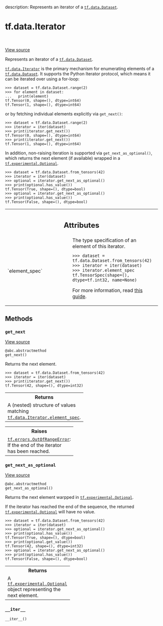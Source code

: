 description: Represents an iterator of a <a href="../../tf/data/Dataset.md"><code>tf.data.Dataset</code></a>.

<div itemscope itemtype="http://developers.google.com/ReferenceObject">
<meta itemprop="name" content="tf.data.Iterator" />
<meta itemprop="path" content="Stable" />
<meta itemprop="property" content="__iter__"/>
<meta itemprop="property" content="get_next"/>
<meta itemprop="property" content="get_next_as_optional"/>
</div>

# tf.data.Iterator

<!-- Insert buttons and diff -->

<table class="tfo-notebook-buttons tfo-api nocontent" align="left">

</table>

<a target="_blank" href="/code/stable/tensorflow/python/data/ops/iterator_ops.py">View source</a>



Represents an iterator of a <a href="../../tf/data/Dataset.md"><code>tf.data.Dataset</code></a>.

<!-- Placeholder for "Used in" -->

<a href="../../tf/data/Iterator.md"><code>tf.data.Iterator</code></a> is the primary mechanism for enumerating elements of a
<a href="../../tf/data/Dataset.md"><code>tf.data.Dataset</code></a>. It supports the Python Iterator protocol, which means
it can be iterated over using a for-loop:

```
>>> dataset = tf.data.Dataset.range(2)
>>> for element in dataset:
...   print(element)
tf.Tensor(0, shape=(), dtype=int64)
tf.Tensor(1, shape=(), dtype=int64)
```

or by fetching individual elements explicitly via `get_next()`:

```
>>> dataset = tf.data.Dataset.range(2)
>>> iterator = iter(dataset)
>>> print(iterator.get_next())
tf.Tensor(0, shape=(), dtype=int64)
>>> print(iterator.get_next())
tf.Tensor(1, shape=(), dtype=int64)
```

In addition, non-raising iteration is supported via `get_next_as_optional()`,
which returns the next element (if available) wrapped in a
<a href="../../tf/experimental/Optional.md"><code>tf.experimental.Optional</code></a>.

```
>>> dataset = tf.data.Dataset.from_tensors(42)
>>> iterator = iter(dataset)
>>> optional = iterator.get_next_as_optional()
>>> print(optional.has_value())
tf.Tensor(True, shape=(), dtype=bool)
>>> optional = iterator.get_next_as_optional()
>>> print(optional.has_value())
tf.Tensor(False, shape=(), dtype=bool)
```



<!-- Tabular view -->
 <table class="responsive fixed orange">
<colgroup><col width="214px"><col></colgroup>
<tr><th colspan="2"><h2 class="add-link">Attributes</h2></th></tr>

<tr>
<td>
`element_spec`
</td>
<td>
The type specification of an element of this iterator.

```
>>> dataset = tf.data.Dataset.from_tensors(42)
>>> iterator = iter(dataset)
>>> iterator.element_spec
tf.TensorSpec(shape=(), dtype=tf.int32, name=None)
```

For more information,
read [this guide](https://www.tensorflow.org/guide/data#dataset_structure).
</td>
</tr>
</table>



## Methods

<h3 id="get_next"><code>get_next</code></h3>

<a target="_blank" href="/code/stable/tensorflow/python/data/ops/iterator_ops.py">View source</a>

<pre class="devsite-click-to-copy prettyprint lang-py tfo-signature-link">
<code>@abc.abstractmethod</code>
<code>get_next()
</code></pre>

Returns the next element.

```
>>> dataset = tf.data.Dataset.from_tensors(42)
>>> iterator = iter(dataset)
>>> print(iterator.get_next())
tf.Tensor(42, shape=(), dtype=int32)
```

<!-- Tabular view -->
 <table class="responsive fixed orange">
<colgroup><col width="214px"><col></colgroup>
<tr><th colspan="2">Returns</th></tr>
<tr class="alt">
<td colspan="2">
A (nested) structure of values matching <a href="../../tf/data/Iterator.md#element_spec"><code>tf.data.Iterator.element_spec</code></a>.
</td>
</tr>

</table>



<!-- Tabular view -->
 <table class="responsive fixed orange">
<colgroup><col width="214px"><col></colgroup>
<tr><th colspan="2">Raises</th></tr>
<tr class="alt">
<td colspan="2">
<a href="../../tf/errors/OutOfRangeError.md"><code>tf.errors.OutOfRangeError</code></a>: If the end of the iterator has been reached.
</td>
</tr>

</table>



<h3 id="get_next_as_optional"><code>get_next_as_optional</code></h3>

<a target="_blank" href="/code/stable/tensorflow/python/data/ops/iterator_ops.py">View source</a>

<pre class="devsite-click-to-copy prettyprint lang-py tfo-signature-link">
<code>@abc.abstractmethod</code>
<code>get_next_as_optional()
</code></pre>

Returns the next element warpped in <a href="../../tf/experimental/Optional.md"><code>tf.experimental.Optional</code></a>.

If the iterator has reached the end of the sequence, the returned
<a href="../../tf/experimental/Optional.md"><code>tf.experimental.Optional</code></a> will have no value.

```
>>> dataset = tf.data.Dataset.from_tensors(42)
>>> iterator = iter(dataset)
>>> optional = iterator.get_next_as_optional()
>>> print(optional.has_value())
tf.Tensor(True, shape=(), dtype=bool)
>>> print(optional.get_value())
tf.Tensor(42, shape=(), dtype=int32)
>>> optional = iterator.get_next_as_optional()
>>> print(optional.has_value())
tf.Tensor(False, shape=(), dtype=bool)
```

<!-- Tabular view -->
 <table class="responsive fixed orange">
<colgroup><col width="214px"><col></colgroup>
<tr><th colspan="2">Returns</th></tr>
<tr class="alt">
<td colspan="2">
A <a href="../../tf/experimental/Optional.md"><code>tf.experimental.Optional</code></a> object representing the next element.
</td>
</tr>

</table>



<h3 id="__iter__"><code>__iter__</code></h3>

<pre class="devsite-click-to-copy prettyprint lang-py tfo-signature-link">
<code>__iter__()
</code></pre>







